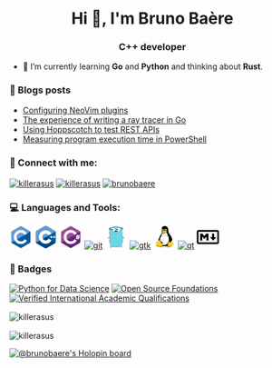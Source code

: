<h1 align="center">Hi 👋, I'm Bruno Baère</h1>
<h3 align="center">C++ developer</h3>

- 🌱 I’m currently learning **Go** and **Python** and thinking about **Rust**.

### 📕 Blogs posts
<!-- BLOG-POST-LIST:START -->
- [Configuring NeoVim plugins](https://dev.to/killerasus/configuring-neovim-plugins-2kj0)
- [The experience of writing a ray tracer in Go](https://dev.to/killerasus/the-experience-of-writing-a-ray-tracer-in-go-24op)
- [Using Hoppscotch to test REST APIs](https://dev.to/killerasus/using-hoppscotch-to-test-rest-apis-gm5)
- [Measuring program execution time in PowerShell](https://dev.to/killerasus/measuring-program-execution-time-in-powershell-fdg)
<!-- BLOG-POST-LIST:END -->

<h3 align="left">🔗 Connect with me:</h3>
<p align="left">
<a href="https://codepen.io/killerasus" target="blank"><img align="center" src="https://raw.githubusercontent.com/rahuldkjain/github-profile-readme-generator/master/src/images/icons/Social/codepen.svg" alt="killerasus" height="30" width="40" /></a>
<a href="https://dev.to/killerasus" target="blank"><img align="center" src="https://raw.githubusercontent.com/rahuldkjain/github-profile-readme-generator/master/src/images/icons/Social/devto.svg" alt="killerasus" height="30" width="40" /></a>
<a href="https://linkedin.com/in/brunobaere" target="blank"><img align="center" src="https://raw.githubusercontent.com/rahuldkjain/github-profile-readme-generator/master/src/images/icons/Social/linked-in-alt.svg" alt="brunobaere" height="30" width="40" /></a>
</p>

<h3 align="left">💻 Languages and Tools:</h3>
<p align="left"><a href="https://www.cprogramming.com/" target="_blank" rel="noreferrer"><img src="https://raw.githubusercontent.com/devicons/devicon/master/icons/c/c-original.svg" alt="c" width="40" height="40"/></a> <a href="https://www.w3schools.com/cpp/" target="_blank" rel="noreferrer"><img src="https://raw.githubusercontent.com/devicons/devicon/master/icons/cplusplus/cplusplus-original.svg" alt="cplusplus" width="40" height="40"/></a> <a href="https://www.w3schools.com/cs/" target="_blank" rel="noreferrer"><img src="https://raw.githubusercontent.com/devicons/devicon/master/icons/csharp/csharp-original.svg" alt="csharp" width="40" height="40"/></a> <a href="https://git-scm.com/" target="_blank" rel="noreferrer"><img src="https://www.vectorlogo.zone/logos/git-scm/git-scm-icon.svg" alt="git" width="40" height="40"/></a> <a href="https://golang.org" target="_blank" rel="noreferrer"><img src="https://raw.githubusercontent.com/devicons/devicon/master/icons/go/go-original.svg" alt="go" width="40" height="40"/></a> <a href="https://www.gtk.org/" target="_blank" rel="noreferrer"><img src="https://upload.wikimedia.org/wikipedia/commons/7/71/GTK_logo.svg" alt="gtk" width="40" height="40"/></a> <a href="https://www.linux.org/" target="_blank" rel="noreferrer"><img src="https://raw.githubusercontent.com/devicons/devicon/master/icons/linux/linux-original.svg" alt="linux" width="40" height="40"/></a> <a href="https://www.qt.io/" target="_blank" rel="noreferrer"><img src="https://upload.wikimedia.org/wikipedia/commons/0/0b/Qt_logo_2016.svg" alt="qt" width="40" height="40"/></a> <a href="" target="_blank" rel="norefferrer"><img src="https://raw.githubusercontent.com/devicons/devicon/1119b9f84c0290e0f0b38982099a2bd027a48bf1/icons/markdown/markdown-original.svg" alt="markdown" width="40", height="40"/></a> </p>

### 📛 Badges
<!--START_SECTION:badges-->
[![Python for Data Science](https://images.credly.com/size/110x110/images/84ac9eff-b8a2-4683-846b-f59887a73801/Python_101_Data_Science.png)](http://www.credly.com/badges/7cc492b2-0c0e-4457-8376-435166bf4233 "Python for Data Science")
[![Open Source Foundations](https://images.credly.com/size/110x110/images/3f393dd4-e8e0-4fef-a424-c9f1d1f3ba97/Open_Source_Foundations.png)](http://www.credly.com/badges/bb855be2-a2be-4c5b-aec6-37ed9c4abb87 "Open Source Foundations")
[![Verified International Academic Qualifications](https://images.credly.com/size/110x110/images/0ab5b829-02ae-4a73-ac82-ab9798fb76e9/157a788a3a7d3880f574c2cdaf0b97d5.png)](http://www.credly.com/badges/d7756adc-1f36-479a-9843-026785fe3a60 "Verified International Academic Qualifications")
<!--END_SECTION:badges-->


<p><img align="center" src="https://github-readme-stats.vercel.app/api/top-langs?username=killerasus&show_icons=true&locale=en&layout=compact&theme=dracula" alt="killerasus" /></p>

<p><img align="center" src="https://github-readme-stats.vercel.app/api?username=killerasus&show_icons=true&locale=en&theme=dracula" alt="killerasus" /></p>

[![@brunobaere's Holopin board](https://holopin.io/api/user/board?user=brunobaere)](https://holopin.io/@brunobaere)
